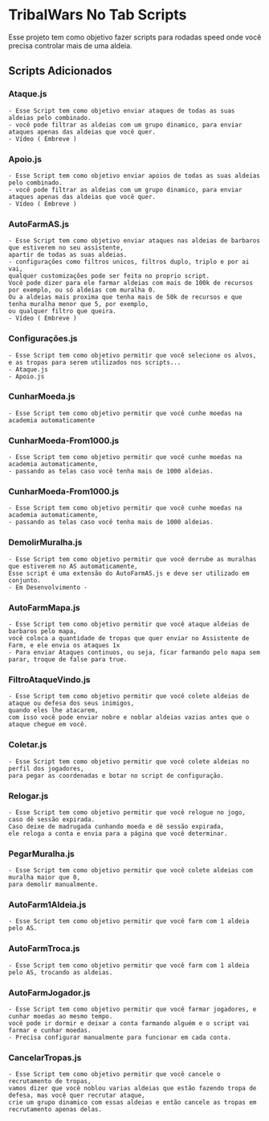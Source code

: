 # TribalWars No Tab Scripts

Esse projeto tem como objetivo fazer scripts para rodadas speed onde você precisa controlar mais de uma aldeia.

## Scripts Adicionados 

### Ataque.js

```
- Esse Script tem como objetivo enviar ataques de todas as suas aldeias pelo combinado.
- você pode filtrar as aldeias com um grupo dinamico, para enviar ataques apenas das aldeias que você quer.
- Vídeo ( Embreve )
```

### Apoio.js

```
- Esse Script tem como objetivo enviar apoios de todas as suas aldeias pelo combinado.
- você pode filtrar as aldeias com um grupo dinamico, para enviar ataques apenas das aldeias que você quer.
- Vídeo ( Embreve )
```

### AutoFarmAS.js

```
- Esse Script tem como objetivo enviar ataques nas aldeias de barbaros que estiverem no seu assistente,
apartir de todas as suas aldeias.
- configurações como filtros unicos, filtros duplo, triplo e por ai vai,
qualquer customizações pode ser feita no proprio script.
Você pode dizer para ele farmar aldeias com mais de 100k de recursos por exemplo, ou só aldeias com muralha 0.
Ou a aldeias mais proxima que tenha mais de 50k de recursos e que tenha muralha menor que 5, por exemplo,
ou qualquer filtro que queira.
- Vídeo ( Embreve )
```

### Configurações.js

```
- Esse Script tem como objetivo permitir que você selecione os alvos,
e as tropas para serem utilizados nos scripts...
- Ataque.js
- Apoio.js
```

### CunharMoeda.js

```
- Esse Script tem como objetivo permitir que você cunhe moedas na academia automaticamente
```

### CunharMoeda-From1000.js

```
- Esse Script tem como objetivo permitir que você cunhe moedas na academia automaticamente,
- passando as telas caso você tenha mais de 1000 aldeias.
```

### CunharMoeda-From1000.js

```
- Esse Script tem como objetivo permitir que você cunhe moedas na academia automaticamente,
- passando as telas caso você tenha mais de 1000 aldeias.
```

### DemolirMuralha.js

```
- Esse Script tem como objetivo permitir que você derrube as muralhas que estiverem no AS automaticamente,
Esse script é uma extensão do AutoFarmAS.js e deve ser utilizado em conjunto.
- Em Desenvolvimento -
```

### AutoFarmMapa.js

```
- Esse Script tem como objetivo permitir que você ataque aldeias de barbaros pelo mapa,
você coloca a quantidade de tropas que quer enviar no Assistente de Farm, e ele envia os ataques 1x
- Para enviar Ataques continuos, ou seja, ficar farmando pelo mapa sem parar, troque de false para true.
```

### FiltroAtaqueVindo.js

```
- Esse Script tem como objetivo permitir que você colete aldeias de ataque ou defesa dos seus inimigos,
quando eles lhe atacarem,
com isso você pode enviar nobre e noblar aldeias vazias antes que o ataque chegue em você.
```

### Coletar.js

```
- Esse Script tem como objetivo permitir que você colete aldeias no perfil dos jogadores,
para pegar as coordenadas e botar no script de configuração.
```

### Relogar.js

```
- Esse Script tem como objetivo permitir que você relogue no jogo, caso dê sessão expirada.
Caso deixe de madrugada cunhando moeda e dê sessão expirada,
ele reloga a conta e envia para a página que você determinar.
```

### PegarMuralha.js

```
- Esse Script tem como objetivo permitir que você colete aldeias com muralha maior que 0,
para demolir manualmente.
```

### AutoFarm1Aldeia.js

```
- Esse Script tem como objetivo permitir que você farm com 1 aldeia pelo AS.
```

### AutoFarmTroca.js

```
- Esse Script tem como objetivo permitir que você farm com 1 aldeia pelo AS, trocando as aldeias.
```

### AutoFarmJogador.js

```
- Esse Script tem como objetivo permitir que você farmar jogadores, e cunhar moedas ao mesmo tempo.
você pode ir dormir e deixar a conta farmando alguém e o script vai farmar e cunhar moedas.
- Precisa configurar manualmente para funcionar em cada conta.
```

### CancelarTropas.js

```
- Esse Script tem como objetivo permitir que você cancele o recrutamento de tropas,
vamos dizer que você noblou varias aldeias que estão fazendo tropa de defesa, mas você quer recrutar ataque,
crie um grupo dinamico com essas aldeias e então cancele as tropas em recrutamento apenas delas.
```
